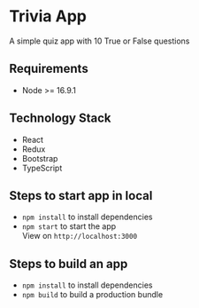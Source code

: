 # Trivia App

A simple quiz app with 10 True or False questions 

## Requirements

- Node >= 16.9.1

## Technology Stack

- React
- Redux
- Bootstrap
- TypeScript

## Steps to start app in local

- `npm install` to install dependencies
- `npm start` to start the app \
  View on `http://localhost:3000`

## Steps to build an app

- `npm install` to install dependencies
- `npm build` to build a production bundle

